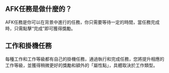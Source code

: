 ## AFK任務是做什麼的？
AFK任務是你可以在背景中進行的任務，你只需要等待一定的時間，當任務完成時，只需點擊“完成”即可獲得獎勵。

## 工作和掛機任務
每種工作和工作等級都有自己的掛機任務，通過執行和完成任務，您將提升相應的工作等級，並獲得稍微更好的獎勵和額外的「屬性點」，具體取決於工作類型。